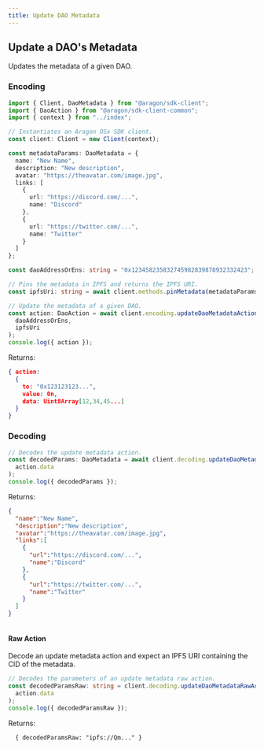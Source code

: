 ```yaml
---
title: Update DAO Metadata
---
```


## Update a DAO's Metadata

Updates the metadata of a given DAO.

### Encoding

```ts
import { Client, DaoMetadata } from "@aragon/sdk-client";
import { DaoAction } from "@aragon/sdk-client-common";
import { context } from "../index";

// Instantiates an Aragon OSx SDK client.
const client: Client = new Client(context);

const metadataParams: DaoMetadata = {
  name: "New Name",
  description: "New description",
  avatar: "https://theavatar.com/image.jpg",
  links: [
    {
      url: "https://discord.com/...",
      name: "Discord"
    },
    {
      url: "https://twitter.com/...",
      name: "Twitter"
    }
  ]
};

const daoAddressOrEns: string = "0x123458235832745982839878932332423"; // or my-dao.dao.eth

// Pins the metadata in IPFS and returns the IPFS URI.
const ipfsUri: string = await client.methods.pinMetadata(metadataParams);

// Update the metadata of a given DAO.
const action: DaoAction = await client.encoding.updateDaoMetadataAction(
  daoAddressOrEns,
  ipfsUri
);
console.log({ action });
```


Returns:

```json
{ action:
  {
    to: "0x123123123...",
    value: 0n,
    data: Uint8Array[12,34,45...]
  }
}
```

### Decoding

```ts
// Decodes the update metadata action.
const decodedParams: DaoMetadata = await client.decoding.updateDaoMetadataAction(
  action.data
);
console.log({ decodedParams });
```


Returns:

```json
{
  "name":"New Name",
  "description":"New description",
  "avatar":"https://theavatar.com/image.jpg",
  "links":[
    {
      "url":"https://discord.com/...",
      "name":"Discord"
    },
    {
      "url":"https://twitter.com/...",
      "name":"Twitter"
    }
  ]
}
```

```ts

```


#### Raw Action

Decode an update metadata action and expect an IPFS URI containing the CID of the metadata.

```ts
// Decodes the parameters of an update metadata raw action.
const decodedParamsRaw: string = client.decoding.updateDaoMetadataRawAction(
  action.data
);
console.log({ decodedParamsRaw });
```


Returns:

```
  { decodedParamsRaw: "ipfs://Qm..." }
```